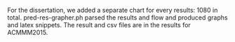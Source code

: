 For the dissertation, we added a separate chart for every results: 1080 in total.
pred-res-grapher.ph parsed the results and flow and produced graphs and latex snippets.
The result and csv files are in the results for ACMMM2015.
